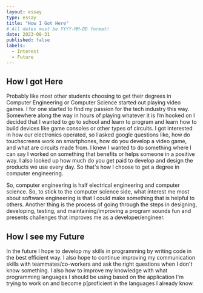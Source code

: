 ```yaml
---
layout: essay
type: essay
title: "How I Got Here"
# All dates must be YYYY-MM-DD format!
date: 2023-08-31
published: false
labels:
  - Interest
  - Future
---
```


## How I got Here

  Probably like most other students choosing to get their degrees in Computer Engineering or Computer Science started out playing video games. I for one started to find my passion for the tech industry this way. Somewhere along the way in hours of playing whatever it is I’m hooked on I decided that I wanted to go to school and learn to program and learn how to build devices like game consoles or other types of circuits. I got interested in how our electronics operated, so I asked google questions like, how do touchscreens work on smartphones, how do you develop a video game, and what are circuits made from. I knew I wanted to do something where I can say I worked on something that benefits or helps someone in a positive way. I also looked up how much do you get paid to develop and design the products we use every day. So that's how I choose to get a degree in computer engineering.

  So, computer engineering is half electrical engineering and computer science. So, to stick to the computer science side, what interest me most about software engineering is that I could make something that is helpful to others. Another thing is the process of going through the steps in designing, developing, testing, and maintaining/improving a program sounds fun and presents challenges that improves me as a developer/engineer.

## How I see my Future

  In the future I hope to develop my skills in programming by writing code in the best efficient way. I also hope to continue improving my communication skills with teammates/co-workers and ask the right questions when I don't know something. I also how to improve my knowledge with what programming languages I should be using based on the application I'm trying to work on and become p[proficient in the languages I already know.
